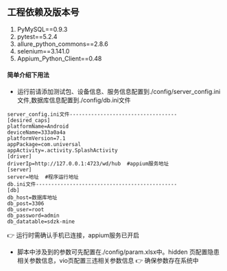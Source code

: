 ## 工程依赖及版本号
1. PyMySQL==0.9.3
2. pytest==5.2.4
3. allure_python_commons==2.8.6
4. selenium==3.141.0
5. Appium_Python_Client==0.48
#### 简单介绍下用法
* 运行前请添加测试包、设备信息、服务信息配置到./config/server_config.ini文件,数据库信息配置到./config/db.ini文件
~~~
server_config.ini文件-----------------------------------
[desired_caps]
platformName=Android
deviceName=333a0a4a
platformVersion=7.1
appPackage=com.universal
appActivity=.activity.SplashActivity
[driver]
driverIp=http://127.0.0.1:4723/wd/hub  #appium服务地址
[server]
server=地址  #程序运行地址
db.ini文件----------------------------------------------
[db]
db_host=数据库地址
db_post=3306
db_user=root
db_password=admin
db_datatable=sdzk-mine
~~~
👉 运行时需确认手机已连接，appium服务已开启
* 脚本中涉及到的参数可先配置在./config/param.xlsx中。hidden 页配置隐患相关参数信息，vio页配置三违相关参数信息
👉 确保参数存在系统中
